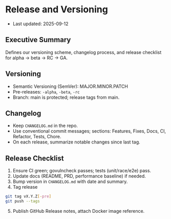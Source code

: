 # Release and Versioning

- Last updated: 2025-09-12

## Executive Summary
Defines our versioning scheme, changelog process, and release checklist for alpha → beta → RC → GA.

## Versioning
- Semantic Versioning (SemVer): MAJOR.MINOR.PATCH
- Pre-releases: `-alpha`, `-beta`, `-rc`
- Branch: main is protected; release tags from main.

## Changelog
- Keep `CHANGELOG.md` in the repo.
- Use conventional commit messages; sections: Features, Fixes, Docs, CI, Refactor, Tests, Chore.
- On each release, summarize notable changes since last tag.

## Release Checklist
1) Ensure CI green; govulncheck passes; tests (unit/race/e2e) pass.
2) Update docs (README, PRD, performance baseline) if needed.
3) Bump version in `CHANGELOG.md` with date and summary.
4) Tag release
```bash
git tag vX.Y.Z[-pre]
git push --tags
```
5) Publish GitHub Release notes, attach Docker image reference.
